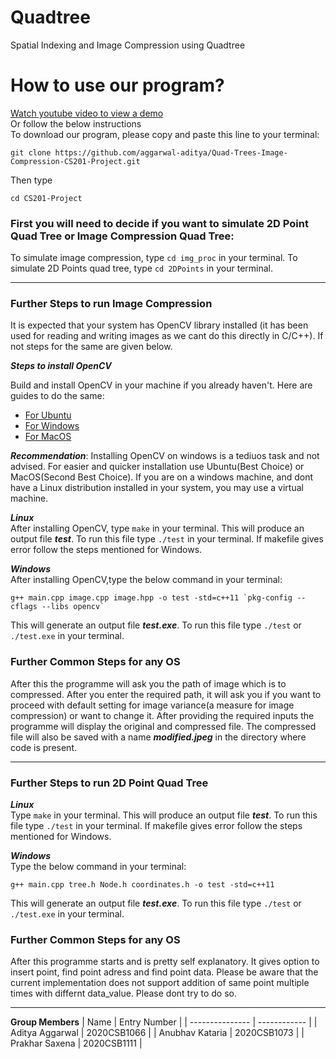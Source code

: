 # Quadtree
Spatial Indexing and Image Compression using Quadtree



# How to use our program?
[Watch youtube video to view a demo](https://youtu.be/eAPH4_CFyYU)<br>
Or follow the below instructions<br>
To download our program, please copy and paste this line to your terminal:
```
git clone https://github.com/aggarwal-aditya/Quad-Trees-Image-Compression-CS201-Project.git
```
Then type
```
cd CS201-Project
```
### First you will need to decide if you want to simulate 2D Point Quad Tree or Image Compression Quad Tree:
To simulate image compression, type ``` cd img_proc ``` in your terminal. To simulate 2D Points quad tree, type ``` cd 2DPoints ``` in your terminal.

---

### Further Steps to run Image Compression
It is expected that your system has OpenCV library installed (it has been  used for reading and writing images as we cant do this directly in C/C++). If not steps for the same are given below.

***Steps to install OpenCV***

Build and install OpenCV in your machine if you already haven't. Here are guides to do the same:
* [For Ubuntu](http://techawarey.com/programming/install-opencv-c-c-in-ubuntu-18-04-lts-step-by-step-guide/) 
* [For Windows](https://cv-tricks.com/how-to/installation-of-opencv-4-1-0-in-windows-10-from-source/)
* [For MacOS](https://docs.opencv.org/master/d0/db2/tutorial_macos_install.html)

***Recommendation***: Installing OpenCV on windows is a tediuos task and not advised. For easier and quicker installation use Ubuntu(Best Choice) or MacOS(Second Best Choice). If you are on a windows machine, and dont have a Linux distribution installed in your system, you may use a virtual machine.

***Linux***<br>
After installing OpenCV, type ```make``` in your terminal. This will produce an output file ***test***. To run this file type ```./test``` in your terminal. If makefile gives error follow the steps mentioned for Windows.

***Windows***<br>
After installing OpenCV,type the below command in your terminal:
```
g++ main.cpp image.cpp image.hpp -o test -std=c++11 `pkg-config --cflags --libs opencv`
```
This will generate an output file ***test.exe***. To run this file type ```./test```  or ```./test.exe``` in your terminal.
### Further Common Steps for any OS
After this the programme will ask you the path of image which is to compressed. After you enter the required path, it will ask you if you want to proceed with default setting for image variance(a measure for image compression) or want to change it. After providing the required inputs the programme will display the original and compressed file. The compressed file will also be saved with a name ***modified.jpeg*** in the directory where code is present. 

---

### Further Steps to run 2D Point Quad Tree
***Linux***<br>
Type ```make``` in your terminal. This will produce an output file ***test***. To run this file type ```./test``` in your terminal. If makefile gives error follow the steps mentioned for Windows.

***Windows***<br>
Type the below command in your terminal:
```
g++ main.cpp tree.h Node.h coordinates.h -o test -std=c++11
```
This will generate an output file ***test.exe***. To run this file type ```./test``` or ```./test.exe``` in your terminal.
### Further Common Steps for any OS
After this programme starts and is pretty self explanatory. It gives option to insert point, find point adress and find point data. Please be aware that the current implementation does not support addition of same point multiple times with differnt data_value. Please dont try to do so.

---


**Group Members**
| Name            | Entry Number |
| --------------- | ------------ |
| Aditya Aggarwal | 2020CSB1066  |
| Anubhav Kataria | 2020CSB1073  |
| Prakhar Saxena | 2020CSB1111  |
